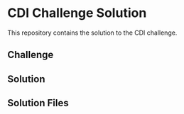 # CDI Challenge Solution

This repository contains the solution to the CDI challenge.

## Challenge




## Solution




## Solution Files


